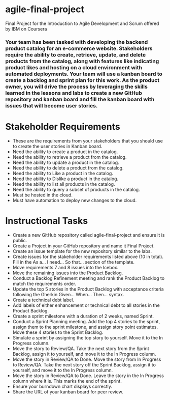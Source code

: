 # agile-final-project
Final Project for the Introduction to Agile Development and Scrum offered by IBM on Coursera


### Your team has been tasked with developing the backend product catalog for an e-commerce website. Stakeholders require the ability to create, retrieve, update, and delete products from the catalog, along with features like indicating product likes and hosting on a cloud environment with automated deployments. Your team will use a kanban board to create a backlog and sprint plan for this work. As the product owner, you will drive the process by leveraging the skills learned in the lessons and labs to create a new GitHub repository and kanban board and fill the kanban board with issues that will become user stories.


# Stakeholder Requirements
- These are the requirements from your stakeholders that you should use to create the user stories in Kanban board.
- Need the ability to create a product in the catalog.
- Need the ability to retrieve a product from the catalog.
- Need the ability to update a product in the catalog.
- Need the ability to delete a product from the catalog.
- Need the ability to Like a product in the catalog.
- Need the ability to Dislike a product in the catalog.
- Need the ability to list all products in the catalog.
- Need the ability to query a subset of products in the catalog.
- Must be hosted in the cloud.
- Must have automation to deploy new changes to the cloud.

# Instructional Tasks
- Create a new GitHub repository called agile-final-project and ensure it is public.
- Create a Project in your GitHub repository and name it Final Project.
- Create an issue template for the new repository similar to the labs.
- Create issues for the stakeholder requirements listed above (10 in total). Fill in the As a… I need… So that… section of the template.
- Move requirements 7 and 8 issues into the Icebox.
- Move the remaining issues into the Product Backlog.
- Conduct a Backlog Refinement meeting and rank the Product Backlog to match the requirements order.
- Update the top 5 stories in the Product Backlog with acceptance criteria following the Gherkin Given… When… Then… syntax.
- Create a technical debt label.
- Add labels of either enhancement or technical debt to all stories in the Product Backlog.
- Create a sprint milestone with a duration of 2 weeks, named Sprint.
- Conduct a Sprint Planning meeting. Add the top 4 stories to the sprint, assign them to the sprint milestone, and assign story point estimates. Move these 4 stories to the Sprint Backlog.
- Simulate a sprint by assigning the top story to yourself. Move it to the In Progress column.
- Move the story to Review/QA. Take the next story from the Sprint Backlog, assign it to yourself, and move it to the In Progress column.
- Move the story in Review/QA to Done. Move the story from In Progress to Review/QA. Take the next story off the Sprint Backlog, assign it to yourself, and move it to the In Progress column.
- Move the story in Review/QA to Done. Leave the story in the In Progress column where it is. This marks the end of the sprint.
- Ensure your burndown chart displays correctly.
- Share the URL of your kanban board for peer review.
